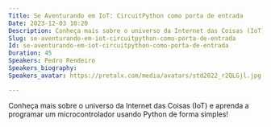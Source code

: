 ```yaml
---
Title: Se Aventurando em IoT: CircuitPython como porta de entrada
Date: 2023-12-03 10:20
Description: Conheça mais sobre o universo da Internet das Coisas (IoT) e aprenda a programar um microcontrolador usando Python de forma simples!
Slug: se-aventurando-em-iot-circuitpython-como-porta-de-entrada
Id: se-aventurando-em-iot-circuitpython-como-porta-de-entrada
Duration: 45
Speakers: Pedro Rendeiro
Speakers_biography: 
Speakers_avatar: https://pretalx.com/media/avatars/std2022_r2QLGjl.jpg

---
```


Conheça mais sobre o universo da Internet das Coisas (IoT) e aprenda a programar um microcontrolador usando Python de forma simples!